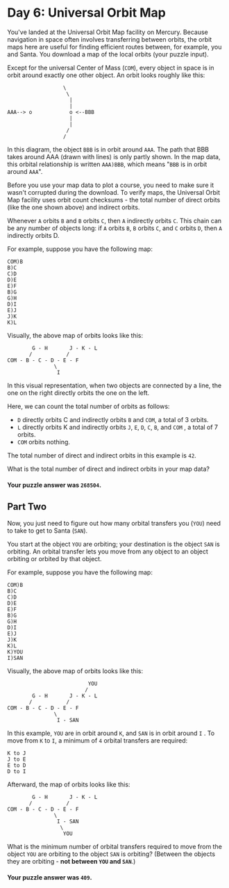 # Day 6: Universal Orbit Map

You've landed at the Universal Orbit Map facility on Mercury. Because navigation
in space often involves transferring between orbits, the orbit maps here are
useful for finding efficient routes between, for example, you and Santa. You
download a map of the local orbits (your puzzle input).

Except for the universal Center of Mass (`COM`), every object in space is in
orbit around exactly one other object. An orbit looks roughly like this:

```
                  \
                   \
                    |
                    |
AAA--> o            o <--BBB
                    |
                    |
                   /
                  /
```

In this diagram, the object `BBB` is in orbit around `AAA`. The path that BBB
takes around AAA (drawn with lines) is only partly shown. In the map data, this
orbital relationship is written `AAA)BBB`, which means "`BBB` is in orbit
around `AAA`".

Before you use your map data to plot a course, you need to make sure it wasn't
corrupted during the download. To verify maps, the Universal Orbit Map facility
uses orbit count checksums - the total number of direct orbits (like the one
shown above) and indirect orbits.

Whenever `A` orbits `B` and `B` orbits `C`, then `A` indirectly orbits `C`. This
chain can be any number of objects long: if `A` orbits `B`, `B` orbits `C`,
and `C` orbits `D`, then `A` indirectly orbits D.

For example, suppose you have the following map:

```
COM)B
B)C
C)D
D)E
E)F
B)G
G)H
D)I
E)J
J)K
K)L
```

Visually, the above map of orbits looks like this:

```
        G - H       J - K - L
       /           /
COM - B - C - D - E - F
               \
                I
```

In this visual representation, when two objects are connected by a line, the one
on the right directly orbits the one on the left.

Here, we can count the total number of orbits as follows:

* `D` directly orbits C and indirectly orbits `B` and `COM`, a total of 3
  orbits.
* `L` directly orbits K and indirectly orbits `J`, `E`, `D`, `C`, `B`, and `COM`
  , a total of 7 orbits.
* `COM` orbits nothing.

The total number of direct and indirect orbits in this example is `42`.

What is the total number of direct and indirect orbits in your map data?

#### Your puzzle answer was `268504`.

## Part Two

Now, you just need to figure out how many orbital transfers you (`YOU`) need to
take to get to Santa (`SAN`).

You start at the object `YOU` are orbiting; your destination is the object `SAN`
is orbiting. An orbital transfer lets you move from any object to an object
orbiting or orbited by that object.

For example, suppose you have the following map:

```
COM)B
B)C
C)D
D)E
E)F
B)G
G)H
D)I
E)J
J)K
K)L
K)YOU
I)SAN
```

Visually, the above map of orbits looks like this:

```
                          YOU
                         /
        G - H       J - K - L
       /           /
COM - B - C - D - E - F
               \
                I - SAN
```

In this example, `YOU` are in orbit around `K`, and `SAN` is in orbit around `I`
. To move from `K` to `I`, a minimum of `4` orbital transfers are required:

```
K to J
J to E
E to D
D to I
```

Afterward, the map of orbits looks like this:

```
        G - H       J - K - L
       /           /
COM - B - C - D - E - F
               \
                I - SAN
                 \
                  YOU
```

What is the minimum number of orbital transfers required to move from the
object `YOU` are orbiting to the object `SAN` is orbiting? (Between the objects
they are orbiting - **not between `YOU` and `SAN`**.)

#### Your puzzle answer was `409`.